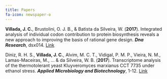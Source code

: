 ```yaml
---
title: Papers
fa-icon: newspaper-o
---
```



**Villada, J. C.**, Brustolini, O. J. B., & Batista da Silveira, W. (**2017**). Integrated analysis of individual codon contribution to protein biosynthesis reveals a new approach to improving the basis of rational gene design. _**Dna Research**_, dsx014. [Link](https://academic.oup.com/dnaresearch/article/3752474)

Diniz, R. H. S., **Villada, J. C.**, Alvim, M. C. T., Vidigal, P. M. P., Vieira, N. M., Lamas-Maceiras, M., ... & da Silveira, W. B. (**2017**). Transcriptome analysis of the thermotolerant yeast Kluyveromyces marxianus CCT 7735 under ethanol stress. _**Applied Microbiology and Biotechnology**_, 1-12. [Link](https://link.springer.com/article/10.1007/s00253-017-8432-0)
